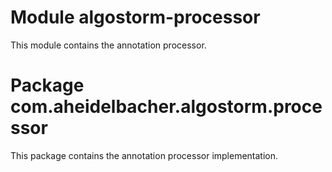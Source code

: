 # Module algostorm-processor

This module contains the annotation processor.

# Package com.aheidelbacher.algostorm.processor

This package contains the annotation processor implementation.
